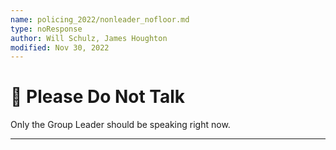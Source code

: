 ```yaml
---
name: policing_2022/nonleader_nofloor.md
type: noResponse
author: Will Schulz, James Houghton
modified: Nov 30, 2022
---
```


# 🛑 Please Do Not Talk

Only the Group Leader should be speaking right now.

---
